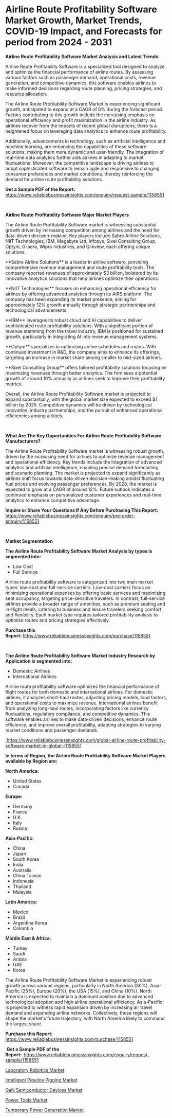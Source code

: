 <p><h1>Airline Route Profitability Software Market Growth, Market Trends, COVID-19 Impact, and Forecasts for period from 2024 - 2031</h1></p><p><strong>Airline Route Profitability Software Market Analysis and Latest Trends</strong></p>
<p><p>Airline Route Profitability Software is a specialized tool designed to analyze and optimize the financial performance of airline routes. By assessing various factors such as passenger demand, operational costs, revenue generation, and competitive dynamics, this software enables airlines to make informed decisions regarding route planning, pricing strategies, and resource allocation. </p><p>The Airline Route Profitability Software Market is experiencing significant growth, anticipated to expand at a CAGR of 6% during the forecast period. Factors contributing to this growth include the increasing emphasis on operational efficiency and profit maximization in the airline industry. As airlines recover from the impacts of recent global disruptions, there is a heightened focus on leveraging data analytics to enhance route profitability. </p><p>Additionally, advancements in technology, such as artificial intelligence and machine learning, are enhancing the capabilities of these software solutions, making them more dynamic and user-friendly. The integration of real-time data analytics further aids airlines in adapting to market fluctuations. Moreover, the competitive landscape is driving airlines to adopt sophisticated software to remain agile and responsive to changing consumer preferences and market conditions, thereby reinforcing the demand for airline route profitability solutions.</p></p>
<p><strong>Get a Sample PDF of the Report:&nbsp;</strong> <a href="https://www.reliablebusinessinsights.com/enquiry/request-sample/1158551?utm_campaign=1555&utm_medium=2&utm_source=Github&utm_content=ia&utm_term=18102024&utm_id=airline-route-profitability-software">https://www.reliablebusinessinsights.com/enquiry/request-sample/1158551</a></p>
<p>&nbsp;</p>
<p><strong>Airline Route Profitability Software Major Market Players</strong></p>
<p><p>The Airline Route Profitability Software market is witnessing substantial growth driven by increasing competition among airlines and the need for data-driven decision-making. Key players include Sabre Airline Solutions, NIIT Technologies, IBM, Megabyte Ltd, Infosys, Sixel Consulting Group, Optym, G-aero, Wipro Industries, and Qlikview, each offering unique solutions.</p><p>**Sabre Airline Solutions** is a leader in airline software, providing comprehensive revenue management and route profitability tools. The company reported revenues of approximately $3 billion, bolstered by its innovative analytics solutions that help airlines optimize their operations.</p><p>**NIIT Technologies** focuses on enhancing operational efficiency for airlines by offering advanced analytics through its AIRS platform. The company has been expanding its market presence, aiming for approximately 12% growth annually through strategic partnerships and technological advancements.</p><p>**IBM** leverages its robust cloud and AI capabilities to deliver sophisticated route profitability solutions. With a significant portion of revenue stemming from the travel industry, IBM is positioned for sustained growth, particularly in integrating AI into revenue management systems.</p><p>**Optym** specializes in optimizing airline schedules and routes. With continued investment in R&D, the company aims to enhance its offerings, targeting an increase in market share among smaller to mid-sized airlines.</p><p>**Sixel Consulting Group** offers tailored profitability solutions focusing on maximizing revenues through better analytics. The firm sees a potential growth of around 10% annually as airlines seek to improve their profitability metrics.</p><p>Overall, the Airline Route Profitability Software market is projected to expand substantially, with the global market size expected to exceed $1 billion by 2025. Competitive dynamics will be driven by technological innovation, industry partnerships, and the pursuit of enhanced operational efficiencies among airlines.</p></p>
<p>&nbsp;</p>
<p><strong>What Are The Key Opportunities For Airline Route Profitability Software Manufacturers?</strong></p>
<p><p>The Airline Route Profitability Software market is witnessing robust growth, driven by the increasing need for airlines to optimize revenue management and operational efficiency. Key trends include the integration of advanced analytics and artificial intelligence, enabling precise demand forecasting and scenario planning. The market is projected to expand significantly as airlines shift focus towards data-driven decision-making amidst fluctuating fuel prices and evolving passenger preferences. By 2028, the market is expected to grow at a CAGR of around 12%. Future outlook indicates a continued emphasis on personalized customer experiences and real-time analytics to enhance competitive advantage.</p></p>
<p><strong>Inquire or Share Your Questions If Any Before Purchasing This Report:</strong> <a href="https://www.reliablebusinessinsights.com/enquiry/pre-order-enquiry/1158551?utm_campaign=1555&utm_medium=2&utm_source=Github&utm_content=ia&utm_term=18102024&utm_id=airline-route-profitability-software">https://www.reliablebusinessinsights.com/enquiry/pre-order-enquiry/1158551</a></p>
<p>&nbsp;</p>
<p><strong>Market Segmentation</strong></p>
<p><strong>The Airline Route Profitability Software Market Analysis by types is segmented into:</strong></p>
<p><ul><li>Low Cost</li><li>Full Service</li></ul></p>
<p><p>Airline route profitability software is categorized into two main market types: low-cost and full-service carriers. Low-cost carriers focus on minimizing operational expenses by offering basic services and maximizing seat occupancy, targeting price-sensitive travelers. In contrast, full-service airlines provide a broader range of amenities, such as premium seating and in-flight meals, catering to business and leisure travelers seeking comfort and flexibility. Each market type requires tailored profitability analysis to optimize routes and pricing strategies effectively.</p></p>
<p><strong>Purchase this Report:&nbsp;</strong><a href="https://www.reliablebusinessinsights.com/purchase/1158551?utm_campaign=1555&utm_medium=2&utm_source=Github&utm_content=ia&utm_term=18102024&utm_id=airline-route-profitability-software">https://www.reliablebusinessinsights.com/purchase/1158551</a></p>
<p>&nbsp;</p>
<p><strong>The Airline Route Profitability Software Market Industry Research by Application is segmented into:</strong></p>
<p><ul><li>Domestic Airlines</li><li>International Airlines</li></ul></p>
<p><p>Airline route profitability software optimizes the financial performance of flight routes for both domestic and international airlines. For domestic airlines, it analyzes short-haul routes, adjusting pricing models, load factors, and operational costs to maximize revenue. International airlines benefit from analyzing long-haul routes, incorporating factors like currency fluctuations, regulatory compliance, and competitive dynamics. This software enables airlines to make data-driven decisions, enhance route efficiency, and improve overall profitability, adapting strategies to varying market conditions and passenger demands.</p></p>
<p><a href="https://www.reliablebusinessinsights.com/global-airline-route-profitability-software-market-in-global-r1158551?utm_campaign=1555&utm_medium=2&utm_source=Github&utm_content=ia&utm_term=18102024&utm_id=airline-route-profitability-software">&nbsp;https://www.reliablebusinessinsights.com/global-airline-route-profitability-software-market-in-global-r1158551</a></p>
<p><strong>In terms of Region, the Airline Route Profitability Software Market Players available by Region are:</strong></p>
<p>
    <p> <strong> North America: </strong>
        <ul>
            <li>United States</li>
            <li>Canada</li>
        </ul>
        </p> 
    <p> <strong> Europe: </strong>
        <ul>
            <li>Germany</li>
            <li>France</li>
            <li>U.K.</li>
            <li>Italy</li>
            <li>Russia</li>
        </ul>
        </p> 
    <p> <strong> Asia-Pacific: </strong>
        <ul>
            <li>China</li>
            <li>Japan</li>
            <li>South Korea</li>
            <li>India</li>
            <li>Australia</li>
            <li>China Taiwan</li>
            <li>Indonesia</li>
            <li>Thailand</li>
            <li>Malaysia</li>
        </ul>
        </p> 
    <p> <strong> Latin America: </strong>
        <ul>
            <li>Mexico</li>
            <li>Brazil</li>
            <li>Argentina Korea</li>
            <li>Colombia</li>
        </ul>
        </p> 
    <p> <strong> Middle East & Africa: </strong>
        <ul>
            <li>Turkey</li>
            <li>Saudi</li>
            <li>Arabia</li>
            <li>UAE</li>
            <li>Korea</li>
        </ul>
    </p>
    </p>
<p><p>The Airline Route Profitability Software Market is experiencing robust growth across various regions, particularly in North America (30%), Asia-Pacific (25%), Europe (20%), the USA (15%), and China (10%). North America is expected to maintain a dominant position due to advanced technological adoption and high airline operational efficiency. Asia-Pacific is projected to witness rapid expansion driven by increasing air travel demand and expanding airline networks. Collectively, these regions will shape the market's future trajectory, with North America likely to command the largest share.</p></p>
<p><strong>Purchase this Report: </strong><a href="https://www.reliablebusinessinsights.com/purchase/1158551?utm_campaign=1555&utm_medium=2&utm_source=Github&utm_content=ia&utm_term=18102024&utm_id=airline-route-profitability-software">https://www.reliablebusinessinsights.com/purchase/1158551</a></p>
<p>&nbsp;<strong>Get a Sample PDF of the Report:&nbsp;&nbsp;</strong><a href="https://www.reliablebusinessinsights.com/enquiry/request-sample/1158551?utm_campaign=1555&utm_medium=2&utm_source=Github&utm_content=ia&utm_term=18102024&utm_id=airline-route-profitability-software">https://www.reliablebusinessinsights.com/enquiry/request-sample/1158551</a></p>
<p><strong></strong></p>
<p><p><a href="https://www.linkedin.com/pulse/laboratory-robotics-market-research-report-exploring-size-revenue-bdjhf?utm_campaign=1555&utm_medium=2&utm_source=Github&utm_content=ia&utm_term=18102024&utm_id=airline-route-profitability-software">Laboratory Robotics Market</a></p><p><a href="https://www.linkedin.com/pulse/global-intelligent-pipeline-pigging-market-focus-product-type-11tef?utm_campaign=1555&utm_medium=2&utm_source=Github&utm_content=ia&utm_term=18102024&utm_id=airline-route-profitability-software">Intelligent Pipeline Pigging Market</a></p><p><a href="https://github.com/SamiaChowdhury801/Market-Research-Report-List-1/blob/main/gan-semiconductor-devices-market.md?utm_campaign=1555&utm_medium=2&utm_source=Github&utm_content=ia&utm_term=18102024&utm_id=airline-route-profitability-software">GaN Semiconductor Devices Market</a></p><p><a href="https://www.linkedin.com/pulse/pioneering-growth-analyzing-global-power-tools-market-dynamics-dj7if?utm_campaign=1555&utm_medium=2&utm_source=Github&utm_content=ia&utm_term=18102024&utm_id=airline-route-profitability-software">Power Tools Market</a></p><p><a href="https://www.linkedin.com/pulse/temporary-power-generation-market-trends-detailed-study-its-segmentation-mnqqf?utm_campaign=1555&utm_medium=2&utm_source=Github&utm_content=ia&utm_term=18102024&utm_id=airline-route-profitability-software">Temporary Power Generation Market</a></p></p>